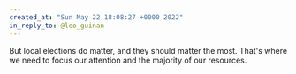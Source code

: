 ```yaml
---
created_at: "Sun May 22 18:08:27 +0000 2022"
in_reply_to: @leo_guinan
---
```


But local elections do matter, and they should matter the most. That's where we need to focus our attention and the majority of our resources.